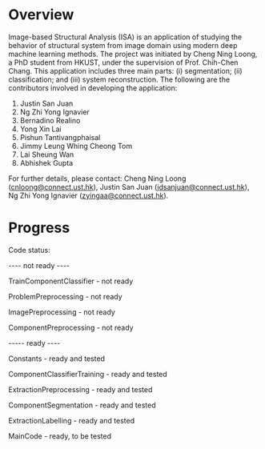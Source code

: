 # Overview

Image-based Structural Analysis (ISA) is an application of studying the behavior of structural system from image domain using modern deep machine learning methods. The project was initiated by Cheng Ning Loong, a PhD student from HKUST, under the supervision of Prof. Chih-Chen Chang. This application includes three main parts: (i) segmentation; (ii) classification; and (iii) system reconstruction. The following are the contributors involved in developing the application:
1. Justin San Juan
2. Ng Zhi Yong Ignavier
3. Bernadino Realino
4. Yong Xin Lai
5. Pishun Tantivangphaisal
6. Jimmy Leung Whing Cheong Tom
7. Lai Sheung Wan
8. Abhishek Gupta

For further details, please contact: Cheng Ning Loong (cnloong@connect.ust.hk), Justin San Juan (jdsanjuan@connect.ust.hk), Ng Zhi Yong Ignavier (zyingaa@connect.ust.hk).


# Progress

 Code status:
 
 ---- not ready ----
 
 TrainComponentClassifier - not ready
 
 ProblemPreprocessing - not ready
 
 ImagePreprocessing - not ready
 
 ComponentPreprocessing - not ready
 
 ----- ready ----

 Constants - ready and tested

 ComponentClassifierTraining - ready and tested

 ExtractionPreprocessing - ready and tested
 
 ComponentSegmentation - ready and tested

 ExtractionLabelling - ready and tested

 MainCode - ready, to be tested

